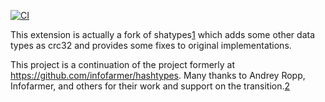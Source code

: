 [![CI](https://github.com/adjust/hashtypes/actions/workflows/main.yml/badge.svg)](https://github.com/adjust/hashtypes/actions/workflows/main.yml)

This extension is actually a fork of shatypes[1] which adds some other data types
as crc32 and provides some fixes to original implementations.

This project is a continuation of the project formerly at https://github.com/infofarmer/hashtypes.
Many thanks to Andrey Ropp, Infofarmer, and others for their work and support on the transition.[2]

[1]: http://pgfoundry.org/projects/shatypes
[2]: https://github.com/infofarmer/hashtypes/issues/7
